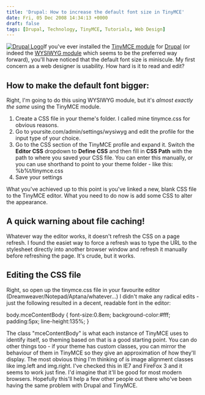 ```yaml
---
title: 'Drupal: How to increase the default font size in TinyMCE'
date: Fri, 05 Dec 2008 14:34:13 +0000
draft: false
tags: [Drupal, Technology, TinyMCE, Tutorials, Web Design]
---
```


[![Drupal Logo](http://gerard.interwebworld.co.uk/files/2011/01/drupal-logo.jpg)](http://gerard.interwebworld.co.uk/files/2011/01/drupal-logo.jpg)If you've ever installed the [TinyMCE module](http://drupal.org/project/tinymce) for [Drupal](http://drupal.org) (or indeed the [WYSIWYG module](http://drupal.org/project/tinymce) which seems to be the preferred way forward), you'll have noticed that the default font size is miniscule. My first concern as a web designer is usability. How hard is it to read and edit?

How to make the default font bigger:
------------------------------------

Right, I'm going to do this using WYSIWYG module, but it's _almost exactly the same_ using the TinyMCE module.

1.  Create a CSS file in your theme's folder. I called mine tinymce.css for obvious reasons.
2.  Go to yoursite.com/admin/settings/wysiwyg and edit the profile for the input type of your choice.
3.  Go to the CSS section of the TinyMCE profile and expand it. Switch the **Editor CSS** dropdown to **Define CSS** and then fill in **CSS Path** with the path to where you saved your CSS file. You can enter this manually, or you can use shorthand to point to your theme folder - like this: %b%t/tinymce.css
4.  Save your settings

What you've achieved up to this point is you've linked a new, blank CSS file to the TinyMCE editor. What you need to do now is add some CSS to alter the appearance.

A quick warning about file caching!
-----------------------------------

Whatever way the editor works, it doesn't refresh the CSS on a page refresh. I found the easiet way to force a refresh was to type the URL to the stylesheet directly into another browser window and refresh it manually before refreshing the page. It's crude, but it works.

Editing the CSS file
--------------------

Right, so open up the tinymce.css file in your favourite editor (Dreamweaver/Notepad/Aptana/whatever...) I didn't make any radical edits - just the following resulted in a decent, readable font in the editor:

body.mceContentBody {
    font-size:0.8em;
    background-color:#fff;
    padding:5px;
    line-height:135%;
    }

The class "mceContentBody" is what each instance of TinyMCE uses to identify itself, so theming based on that is a good starting point. You can do other things too - if your theme has custom classes, you can mirror the behaviour of them in TinyMCE so they give an approximation of how they'll display. The most obvious thing I'm thinking of is image alignment classes like img.left and img.right. I've checked this in IE7 and FireFox 3 and it seems to work just fine. I'd imagine that it'll be good for most modern browsers. Hopefully this'll help a few other people out there who've been having the same problem with Drupal and TinyMCE.